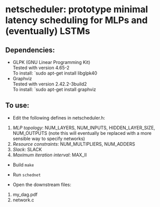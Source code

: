 # netscheduler: prototype minimal latency scheduling for MLPs and (eventually) LSTMs

## Dependencies:
- GLPK (GNU Linear Programming Kit)
\
Tested with version 4.65-2
\
To install:
`sudo apt-get install libglpk40
- Graphviz
\
Tested with version 2.42.2-3build2
\
To install:
`sudo apt-get install graphviz

## To use:
- Edit the following defines in netscheduler.h:
1. *MLP topology*: NUM_LAYERS, NUM_INPUTS, HIDDEN_LAYER_SIZE, NUM_OUTPUTS (note this will eventually be replaced with a more sensible way to specify networks)
2. *Resource constraints*: NUM_MULTIPLIERS, NUM_ADDERS
3. *Slack*: SLACK
4. *Maximum iteration interval*: MAX_II

- Build
`make`

- Run
`schednet`

- Open the downstream files:
1. my_dag.pdf
2. network.c

